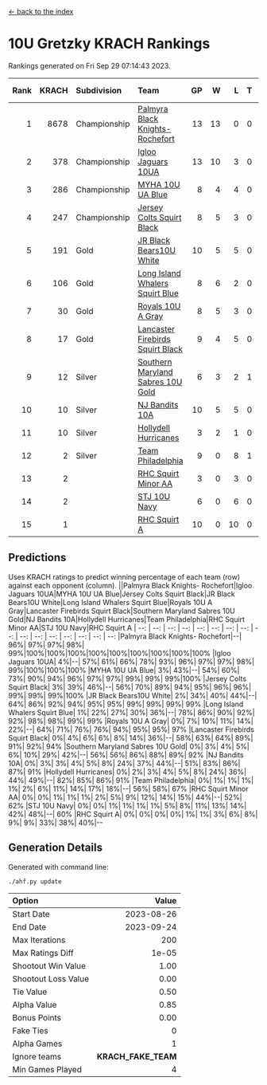 [<- back to the index](readme.md)
# 10U Gretzky KRACH Rankings
Rankings generated on Fri Sep 29 07:14:43 2023.

Rank|KRACH|Subdivision|Team|GP|W|L|T|OTW|OTL|SoS|Exp Wins|Win Diff
---:|---:|:---|:---|---:|---:|---:|---:|---:|---:|---:|---:|---:
1|8678|Championship|[Palmyra Black Knights- Rochefort](https://gamesheetstats.com/seasons/3659/teams/140260/schedule)|13|13|0|0|0|0|110|13.8|-0.0
2|378|Championship|[Igloo Jaguars 10UA](https://gamesheetstats.com/seasons/3659/teams/140253/schedule)|13|10|3|0|0|1|139|10.9|0.0
3|286|Championship|[MYHA 10U UA Blue](https://gamesheetstats.com/seasons/3659/teams/140258/schedule)|8|4|4|0|0|0|2083|4.8|-0.0
4|247|Championship|[Jersey Colts Squirt Black](https://gamesheetstats.com/seasons/3659/teams/140254/schedule)|8|5|3|0|0|0|1096|5.9|0.0
5|191|Gold|[JR Black Bears10U White](https://gamesheetstats.com/seasons/3659/teams/140255/schedule)|10|5|5|0|1|0|2474|5.9|0.0
6|106|Gold|[Long Island Whalers Squirt Blue](https://gamesheetstats.com/seasons/3659/teams/140257/schedule)|8|6|2|0|0|0|998|6.9|0.0
7|30|Gold|[Royals 10U A Gray](https://gamesheetstats.com/seasons/3659/teams/140262/schedule)|8|5|3|0|0|0|46|5.9|0.0
8|17|Gold|[Lancaster Firebirds Squirt Black](https://gamesheetstats.com/seasons/3659/teams/140256/schedule)|9|4|5|0|0|0|949|4.9|0.0
9|12|Silver|[Southern Maryland Sabres 10U Gold](https://gamesheetstats.com/seasons/3659/teams/140263/schedule)|6|3|2|1|0|0|23|4.4|0.0
10|10|Silver|[NJ Bandits 10A](https://gamesheetstats.com/seasons/3659/teams/140259/schedule)|10|5|5|0|0|0|59|5.9|0.0
11|10|Silver|[Hollydell Hurricanes](https://gamesheetstats.com/seasons/3659/teams/140220/schedule)|3|2|1|0|0|0|9|2.9|0.0
12|2|Silver|[Team Philadelphia](https://gamesheetstats.com/seasons/3659/teams/140265/schedule)|9|0|8|1|0|0|948|1.4|0.0
13|2||[RHC Squirt Minor AA](https://gamesheetstats.com/seasons/3659/teams/140224/schedule)|3|0|3|0|0|0|100|0.9|0.0
14|2||[STJ 10U Navy](https://gamesheetstats.com/seasons/3659/teams/140264/schedule)|6|0|6|0|0|0|1335|0.9|0.0
15|1||[RHC Squirt A](https://gamesheetstats.com/seasons/3659/teams/140261/schedule)|10|0|10|0|0|0|103|0.9|0.0

## Predictions
Uses KRACH ratings to predict winning percentage of each team (row) against each opponent (column).
||Palmyra Black Knights- Rochefort|Igloo Jaguars 10UA|MYHA 10U UA Blue|Jersey Colts Squirt Black|JR Black Bears10U White|Long Island Whalers Squirt Blue|Royals 10U A Gray|Lancaster Firebirds Squirt Black|Southern Maryland Sabres 10U Gold|NJ Bandits 10A|Hollydell Hurricanes|Team Philadelphia|RHC Squirt Minor AA|STJ 10U Navy|RHC Squirt A
| --: | --: | --: | --: | --: | --: | --: | --: | --: | --: | --: | --: | --: | --: | --: | --: 
|Palmyra Black Knights- Rochefort|--| 96%| 97%| 97%| 98%| 99%|100%|100%|100%|100%|100%|100%|100%|100%|100%
|Igloo Jaguars 10UA|  4%|--| 57%| 61%| 66%| 78%| 93%| 96%| 97%| 97%| 98%| 99%|100%|100%|100%
|MYHA 10U UA Blue|  3%| 43%|--| 54%| 60%| 73%| 90%| 94%| 96%| 97%| 97%| 99%| 99%| 99%|100%
|Jersey Colts Squirt Black|  3%| 39%| 46%|--| 56%| 70%| 89%| 94%| 95%| 96%| 96%| 99%| 99%| 99%|100%
|JR Black Bears10U White|  2%| 34%| 40%| 44%|--| 64%| 86%| 92%| 94%| 95%| 95%| 99%| 99%| 99%| 99%
|Long Island Whalers Squirt Blue|  1%| 22%| 27%| 30%| 36%|--| 78%| 86%| 90%| 92%| 92%| 98%| 98%| 99%| 99%
|Royals 10U A Gray|  0%|  7%| 10%| 11%| 14%| 22%|--| 64%| 71%| 76%| 76%| 94%| 95%| 95%| 97%
|Lancaster Firebirds Squirt Black|  0%|  4%|  6%|  6%|  8%| 14%| 36%|--| 58%| 63%| 64%| 89%| 91%| 92%| 94%
|Southern Maryland Sabres 10U Gold|  0%|  3%|  4%|  5%|  6%| 10%| 29%| 42%|--| 56%| 56%| 86%| 88%| 89%| 92%
|NJ Bandits 10A|  0%|  3%|  3%|  4%|  5%|  8%| 24%| 37%| 44%|--| 51%| 83%| 86%| 87%| 91%
|Hollydell Hurricanes|  0%|  2%|  3%|  4%|  5%|  8%| 24%| 36%| 44%| 49%|--| 82%| 85%| 86%| 91%
|Team Philadelphia|  0%|  1%|  1%|  1%|  1%|  2%|  6%| 11%| 14%| 17%| 18%|--| 56%| 58%| 67%
|RHC Squirt Minor AA|  0%|  0%|  1%|  1%|  1%|  2%|  5%|  9%| 12%| 14%| 15%| 44%|--| 52%| 62%
|STJ 10U Navy|  0%|  0%|  1%|  1%|  1%|  1%|  5%|  8%| 11%| 13%| 14%| 42%| 48%|--| 60%
|RHC Squirt A|  0%|  0%|  0%|  0%|  1%|  1%|  3%|  6%|  8%|  9%|  9%| 33%| 38%| 40%|--

## Generation Details

Generated with command line:
```
./ahf.py update
```

| Option | Value |
| :----- | ----: |
| Start Date | 2023-08-26 |
| End Date | 2023-09-24 |
| Max Iterations | 200 |
| Max Ratings Diff | 1e-05 |
| Shootout Win Value | 1.00 |
| Shootout Loss Value | 0.00 |
| Tie Value | 0.50 |
| Alpha Value | 0.85 |
| Bonus Points | 0.00 |
| Fake Ties | 0 |
| Alpha Games | 1 |
| Ignore teams | __KRACH_FAKE_TEAM__ |
| Min Games Played | 4 |

